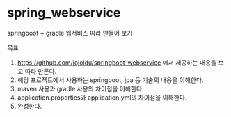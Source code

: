 # spring_webservice
springboot + gradle 웹서비스 따라 만들어 보기

목표
  1. https://github.com/jojoldu/springboot-webservice 에서 제공하는 내용을 보고 따라 만든다.
  2. 해당 프로젝트에서 사용하는 springboot, jpa 등 기술의 내용을 이해한다.
  3. maven 사용과 gradle 사용의 차이점을 이해한다.
  4. application.properties와 application.yml의 차이점을 이해한다.
  5. 완성한다.
  
